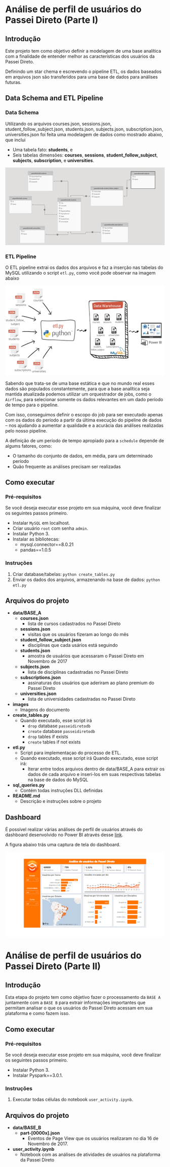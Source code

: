 # Análise de perfil de usuários do Passei Direto (Parte I)

## Introdução

Este projeto tem como objetivo definir a modelagem de uma base analítica com a finalidade de entender melhor as características dos usuários da Passei Direto.

Definindo um star chema e escrevendo o pipeline ETL, os dados baseados em arquivos json são transferidos para uma base de dados para análises futuras. 

## Data Schema and ETL Pipeline

### Data Schema


Utilizando os arquivos courses.json, sessions.json, student_follow_subject.json, students.json, subjects.json, subscription.json, universities.json foi feita uma modelagem de dados como mostrado abaixo, que inclui

- Uma tabela fato: **students**, e 
- Seis tabelas dimensões: **courses**, **sessions**, **student_follow_subject**, **subjects**, **subscription**, e **universities**.

![Star Schema](images/star_schema.PNG)

### ETL Pipeline

O ETL pipeline extrai os dados dos arquivos e faz a inserção nas tabelas do MySQL utilizando o script `etl.py`, como você pode observar na imagem abaixo

![Pipeline ETL](images/Pipeline_ETL_PasseiDireto.png)

Sabendo que trata-se de uma base estática e que no mundo real esses dados são populados constantemente, para que a base analítica seja mantida atualizada podemos utilizar um orquestrador de jobs, como o `Airflow`, para selecionar somente os dados relevantes em um dado período de tempo para o pipeline.

Com isso, conseguimos definir o escopo do job para ser executado apenas com os dados do período a partir da última execução do pipeline de dados – nos ajudando a aumentar a qualidade e a acurácia das análises realizadas pelo nosso pipeline.

A definição de um período de tempo apropiado para a `schedule` depende de algums fatores, como:

- O tamanho do conjunto de dados, em média, para um determinado período
- Quão frequente as análises precisam ser realizadas


## Como executar

### Pré-requisitos

Se você deseja executar esse projeto em sua máquina, você deve finalizar os seguintes passos primeiro.

- Instalar `MySQL` em localhost.
- Criar usuário `root` com senha `admin`.
- Instalar Python 3.
- Instalar as bibliotecas:
  - mysql.connector==8.0.21
  - pandas==1.0.5


### Instruções

1. Criar database/tabelas: `python create_tables.py`
2. Enviar os dados dos arquivos, armazenando na base de dados: `python etl.py`

## Arquivos do projeto

- **data/BASE_A**
  - **courses.json**
    - lista de cursos cadastrados no Passei Direto
  - **sessions.json**
    - visitas que os usuários fizeram ao longo do mês
  - **student_follow_subject.json**
    - disciplinas que cada usários está seguindo
  - **students.json**
    - amostra de usuários que acessaram o Passei Direto em Novembro de 2017
  - **subjects.json**
    - lista de disciplinas cadastradas no Passei Direto
  - **subscriptions.json**
    - assinaturas dos usuários que aderiram ao plano premium do Passei Direto
  - **universities.json**
    - lista de universidades cadastradas no Passei Direto
- **images**
  - Imagens do documento
- **create_tables.py**
  - Quando executado, esse script irá
    - `drop` database `passeidiretodb`
    - `create` database `passeidiretodb`
    - `drop` tables if exists
    - `create` tables if not exists
- **etl.py**
  - Script para implementaçao do processo de ETL.
  - Quando executado, esse script irá 
  Quando executado, esse script irá:
    - Iterar entre todos arquivos dentro de data/BASE_A para extrair os dados de cada arquivo e inseri-los em suas respectivas tabelas na base de dados do MySQL
- **sql_queries.py**
  - Contém todas instruções DLL definidas
- **README.md**
  - Descrição e instruções sobre o projeto

## Dashboard

É possível realizar várias análises de perfil de usuários através do dashboard desenvolvido no Power BI através desse [link](https://app.powerbi.com/view?r=eyJrIjoiYzAzMjE0ZGUtZGM3Yy00NjI4LThiOWYtMDBjNWJkNmJjYjI2IiwidCI6ImYwMjAyMmRkLWI3YmYtNGU3OC04MjFjLWFmN2VlMjk2ZTgyNiJ9).

A figura abaixo trás uma captura de tela do dashboard.

![Dashboard](images/dashboard.PNG)


# Análise de perfil de usuários do Passei Direto (Parte II)


## Introdução
Esta etapa do projeto tem como objetivo fazer o processamento da `BASE A` juntamente com a `BASE B` para extrair informações importantes que permitam analisar o que os usuários do Passei Direto acessam em sua plataforma e como fazem isso.

## Como executar

### Pré-requisitos

Se você deseja executar esse projeto em sua máquina, você deve finalizar os seguintes passos primeiro.

- Instalar Python 3.
- Instalar Pyspark==3.0.1.

### Instruções

1. Executar todas células do notebook `user_activity.ipynb`.

## Arquivos do projeto

- **data/BASE_B**
  - **part-[0000x].json**
    - Eventos de Page View que os usuários realizaram no dia 16 de Novembro de 2017.
- **user_activity.ipynb**
  - Notebook com as análises de atividades de usuários na plataforma da Passei Direto
